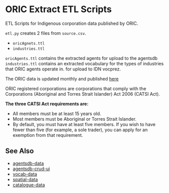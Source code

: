 # ORIC Extract ETL Scripts

ETL Scripts for Indigenous corporation data published by ORIC.  


`etl.py` creates 2 files from `source.csv`.
- `oricAgnets.ttl`
- `industries.ttl`

`oricAgents.ttl` contains the extracted agents for upload to the agentsdb  
`industries.ttl` contains an extracted vocabulary for the types of industries that ORIC agents operate in. for upload to IDN vocprez.

The ORIC data is updated monthly and published [here](https://data.gov.au/data/dataset/aboriginal-and-torres-strait-islander-corporations-oric)


ORIC registered corporations are corporations that comply with the Corporations (Aboriginal and Torres Strait Islander) Act 2006 (CATSI Act).

**The three CATSI Act requirements are:**
- All members must be at least 15 years old.
- Most members must be Aboriginal or Torres Strait Islander.
- By default, you must have at least five members. If you wish to have fewer than five (for example, a sole trader), you can apply for an exemption from that requirement.


## See Also

- [ agentsdb-data ](https://github.com/idn-au/agentsdb-data)
- [ agentsdb-crud-ui ](https://github.com/idn-au/agentsdb-crud-ui)
- [ vocab-data ](https://github.com/idn-au/vocab-data)
- [ spatial-data ](https://github.com/idn-au/spatial-data)
- [ catalogue-data ](https://github.com/idn-au/catalogue-data)

